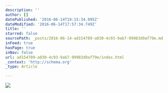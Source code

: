 ```yaml
---
description: ''
author: []
datePublished: '2016-06-14T19:15:34.995Z'
dateModified: '2016-06-14T17:57:34.749Z'
title: ''
starred: false
sourcePath: _posts/2016-06-14-ad154789-a030-4c93-9ab7-99983d9af79e.md
inFeed: true
hasPage: true
inNav: false
url: ad154789-a030-4c93-9ab7-99983d9af79e/index.html
_context: 'http://schema.org'
_type: Article

---
```

![](https://the-grid-user-content.s3-us-west-2.amazonaws.com/51543c63-10cd-48e3-bf5b-4350d8ecebe6.jpg)